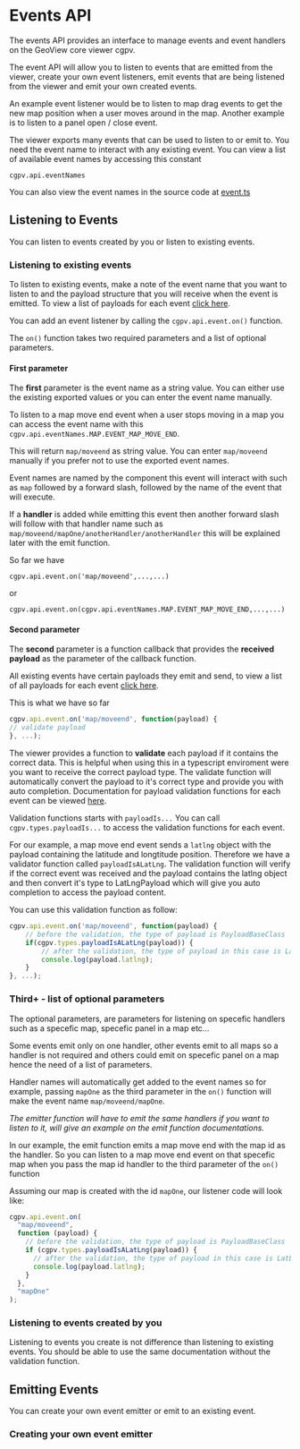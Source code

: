 # Events API

The events API provides an interface to manage events and event handlers on the GeoView core viewer cgpv.

The event API will allow you to listen to events that are emitted from the viewer, create your own event listeners, emit events that are being listened from the viewer and emit your own created events.

An example event listener would be to listen to map drag events to get the new map position when a user moves around in the map. Another example is to listen to a panel open / close event.

The viewer exports many events that can be used to listen to or emit to. You need the event name to interact with any existing event. You can view a list of available event names by accessing this constant

```
cgpv.api.eventNames
```

You can also view the event names in the source code at [event.ts](https://github.com/Canadian-Geospatial-Platform/GeoView/blob/develop/packages/geoview-core/src/api/events/event.ts#L81)

## Listening to Events

You can listen to events created by you or listen to existing events.

### Listening to existing events

To listen to existing events, make a note of the event name that you want to listen to and the payload structure that you will receive when the event is emitted. To view a list of payloads for each event [click here](event/event-payloads.md).

You can add an event listener by calling the `cgpv.api.event.on()` function.

The `on()` function takes two required parameters and a list of optional parameters.

#### First parameter

The **first** parameter is the event name as a string value. You can either use the existing exported values or you can enter the event name manually.

To listen to a map move end event when a user stops moving in a map you can access the event name with this `cgpv.api.eventNames.MAP.EVENT_MAP_MOVE_END`.

This will return `map/moveend` as string value. You can enter `map/moveend` manually if you prefer not to use the exported event names.

Event names are named by the component this event will interact with such as `map` followed by a forward slash, followed by the name of the event that will execute.

If a **handler** is added while emitting this event then another forward slash will follow with that handler name such as `map/moveend/mapOne/anotherHandler/anotherHandler` this will be explained later with the emit function.

So far we have

`cgpv.api.event.on('map/moveend',...,...)`

or

`cgpv.api.event.on(cgpv.api.eventNames.MAP.EVENT_MAP_MOVE_END,...,...)`

#### Second parameter

The **second** parameter is a function callback that provides the **received payload** as the parameter of the callback function.

All existing events have certain payloads they emit and send, to view a list of all payloads for each event [click here](event/event-payloads.md).

This is what we have so far

```js
cgpv.api.event.on('map/moveend', function(payload) {
// validate payload
}, ...);
```

The viewer provides a function to **validate** each payload if it contains the correct data. This is helpful when using this in a typescript enviroment were you want to receive the correct payload type. The validate function will automatically convert the payload to it's correct type and provide you with auto completion. Documentation for payload validation functions for each event can be viewed [here](event/event-payloads.md).

Validation functions starts with `payloadIs...` You can call `cgpv.types.payloadIs...` to access the validation functions for each event.

For our example, a map move end event sends a `latlng` object with the payload containing the latitude and longtitude position. Therefore we have a validator function called `payloadIsALatLng`. The validation function will verify if the correct event was received and the payload contains the latlng object and then convert it's type to LatLngPayload which will give you auto completion to access the payload content.

You can use this validation function as follow:

```js
cgpv.api.event.on('map/moveend', function(payload) {
	// before the validation, the type of payload is PayloadBaseClass
	if(cgpv.types.payloadIsALatLng(payload)) {
		// after the validation, the type of payload in this case is LatLngPayload which will give access to the latlng object
		console.log(payload.latlng);
	}
}, ...);
```

### Third+ - list of optional parameters

The optional parameters, are parameters for listening on specefic handlers such as a specefic map, specefic panel in a map etc...

Some events emit only on one handler, other events emit to all maps so a handler is not required and others could emit on specefic panel on a map hence the need of a list of parameters.

Handler names will automatically get added to the event names so for example, passing `mapOne` as the third parameter in the `on()` function will make the event name `map/moveend/mapOne`.

_The emitter function will have to emit the same handlers if you want to listen to it, will give an example on the emit function documentations._

In our example, the emit function emits a map move end with the map id as the handler. So you can listen to a map move end event on that specefic map when you pass the map id handler to the third parameter of the `on()` function

Assuming our map is created with the id `mapOne`, our listener code will look like:

```js
cgpv.api.event.on(
  "map/moveend",
  function (payload) {
    // before the validation, the type of payload is PayloadBaseClass
    if (cgpv.types.payloadIsALatLng(payload)) {
      // after the validation, the type of payload in this case is LatLngPayload which will give access to the latlng object
      console.log(payload.latlng);
    }
  },
  "mapOne"
);
```

### Listening to events created by you

Listening to events you create is not difference than listening to existing events. You should be able to use the same documentation without the validation function.

## Emitting Events

You can create your own event emitter or emit to an existing event.

### Creating your own event emitter
